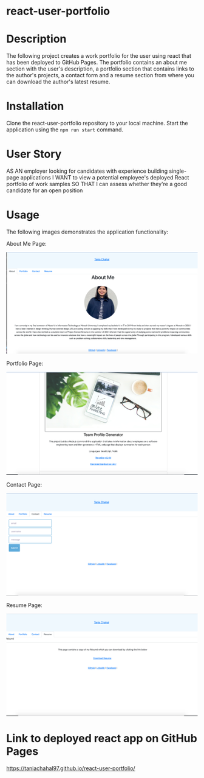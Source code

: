 # react-user-portfolio


# Description

The following project creates a work portfolio for the user using react that has been deployed to GitHub Pages. The portfolio contains an about me section with the user's description, a portfolio section that contains links to the author's projects, a contact form and a resume section from where you can download the author's latest resume. 


# Installation

Clone the react-user-portfolio repository to your local machine. Start the application using the `npm run start` command.


# User Story

AS AN employer looking for candidates with experience building single-page applications
I WANT to view a potential employee's deployed React portfolio of work samples
SO THAT I can assess whether they're a good candidate for an open position


# Usage

The following images demonstrates the application functionality:

About Me Page:

![pwa-text-editor](./my-app/src/components/images/portfolio-image-1.png)


Portfolio Page:

![pwa-text-editor](./my-app/src/components/images/portfolio-image-2.png)


Contact Page:

![pwa-text-editor](./my-app/src/components/images/portfolio-image-3.png)


Resume Page:

![pwa-text-editor](./my-app/src/components/images/portfolio-image-4.png)


# Link to deployed react app on GitHub Pages

https://taniachahal97.github.io/react-user-portfolio/